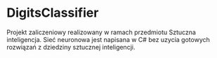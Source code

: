 # DigitsClassifier
Projekt zaliczeniowy realizowany w ramach przedmiotu Sztuczna inteligencja. Sieć neuronowa jest napisana w C# bez uzycia gotowych rozwiązań z dziedziny sztucznej inteligencji.
